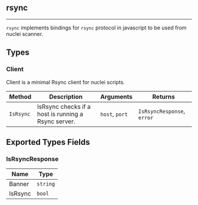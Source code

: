 ## rsync 
---


`rsync` implements bindings for `rsync` protocol in javascript
to be used from nuclei scanner.



## Types

### Client

 Client is a minimal Rsync client for nuclei scripts.

| Method | Description | Arguments | Returns |
|--------|-------------|-----------|---------|
| `IsRsync` |  IsRsync checks if a host is running a Rsync server. | `host`, `port` | `IsRsyncResponse`, `error` |




## Exported Types Fields
### IsRsyncResponse

| Name | Type | 
|--------|-------------|
| Banner | `string` |
| IsRsync | `bool` |




